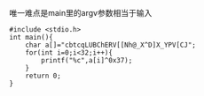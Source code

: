 唯一难点是main里的argv参数相当于输入
```
#include <stdio.h>
int main(){
    char a[]="cbtcqLUBChERV[[Nh@_X^D]X_YPV[CJ";
    for(int i=0;i<32;i++){
        printf("%c",a[i]^0x37);
    }
    return 0;
}
```
